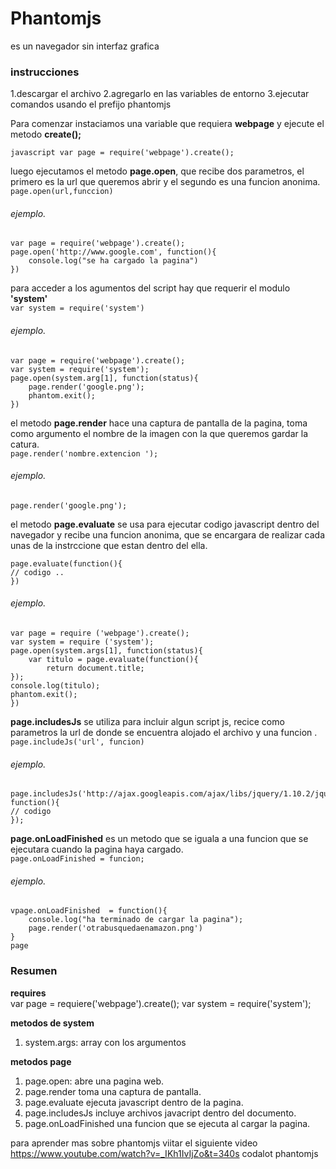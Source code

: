 # Phantomjs
es un navegador sin interfaz grafica
### instrucciones 
1.descargar el archivo
2.agregarlo en las variables de entorno 
3.ejecutar comandos usando el prefijo phantomjs


Para comenzar instaciamos una variable que requiera **webpage** y ejecute el metodo **create();**

```javascript var page = require('webpage').create(); ```

luego ejecutamos el metodo **page.open**, que recibe dos parametros, el primero es la url que queremos abrir y el segundo es una funcion anonima.  
``` page.open(url,funccion) ``` 

###### ejemplo.


```
var page = require('webpage').create(); 
page.open('http://www.google.com', function(){
	console.log("se ha cargado la pagina")
})
```

para acceder a los agumentos del script hay que requerir el modulo **'system'**  
``` var system = require('system') ```

###### ejemplo.

```
var page = require('webpage').create();
var system = require('system');
page.open(system.arg[1], function(status){
	page.render('google.png');
	phantom.exit();
})

```
el metodo **page.render** hace una captura de pantalla de la pagina, toma como argumento el nombre de la imagen con la que queremos gardar la catura.  
``` page.render('nombre.extencion '); ```
###### ejemplo.
```
page.render('google.png');
```

el metodo **page.evaluate** se usa para ejecutar codigo javascript dentro del navegador y recibe una funcion anonima, que se encargara de realizar cada unas de la instrccione que estan dentro del ella.  
``` 
page.evaluate(function(){
// codigo ..
})
```
###### ejemplo.
```
var page = require ('webpage').create();
var system = require ('system');
page.open(system.args[1], function(status){
	var titulo = page.evaluate(function(){
		return document.title;
});
console.log(titulo);
phantom.exit();
})
```
**page.includesJs** se utiliza para incluir algun script js, recice como parametros la url de donde se encuentra alojado el archivo y una funcion .  
``` page.includeJs('url', funcion) ``` 
###### ejemplo.
``` 
page.includesJs('http://ajax.googleapis.com/ajax/libs/jquery/1.10.2/jquery.min.js', function(){
// codigo 
});
```
**page.onLoadFinished** es un metodo que se iguala a una funcion que se ejecutara cuando la pagina haya cargado.  
``` page.onLoadFinished = funcion; ```
###### ejemplo.
```
vpage.onLoadFinished  = function(){
	console.log("ha terminado de cargar la pagina");
	page.render('otrabusquedaenamazon.png')
}
page
```
### Resumen
**requires**  
var page = requiere('webpage').create();
var system = require('system'); 

**metodos de system**  
1. system.args: array con los argumentos


**metodos page** 
1. page.open: abre una pagina web.
2. page.render toma una captura de pantalla.
3. page.evaluate ejecuta javascript dentro de la pagina.
4. page.includesJs incluye archivos javacript dentro del documento.
5. page.onLoadFinished una funcion que se ejecuta al cargar la pagina.


para aprender mas sobre phantomjs viitar el siguiente video  https://www.youtube.com/watch?v=_IKh1IvIjZo&t=340s codalot phantomjs

